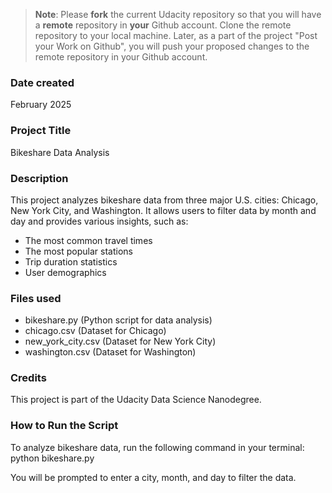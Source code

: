 >**Note**: Please **fork** the current Udacity repository so that you will have a **remote** repository in **your** Github account. Clone the remote repository to your local machine. Later, as a part of the project "Post your Work on Github", you will push your proposed changes to the remote repository in your Github account.

### Date created
February 2025

### Project Title
Bikeshare Data Analysis

### Description
This project analyzes bikeshare data from three major U.S. cities: Chicago, New York City, and Washington. It allows users to filter data by month and day and provides various insights, such as:
- The most common travel times
- The most popular stations
- Trip duration statistics
- User demographics

### Files used
- bikeshare.py (Python script for data analysis)
- chicago.csv (Dataset for Chicago)
- new_york_city.csv (Dataset for New York City)
- washington.csv (Dataset for Washington)

### Credits
This project is part of the Udacity Data Science Nanodegree.

### How to Run the Script
To analyze bikeshare data, run the following command in your terminal:
    python bikeshare.py
    
You will be prompted to enter a city, month, and day to filter the data.

